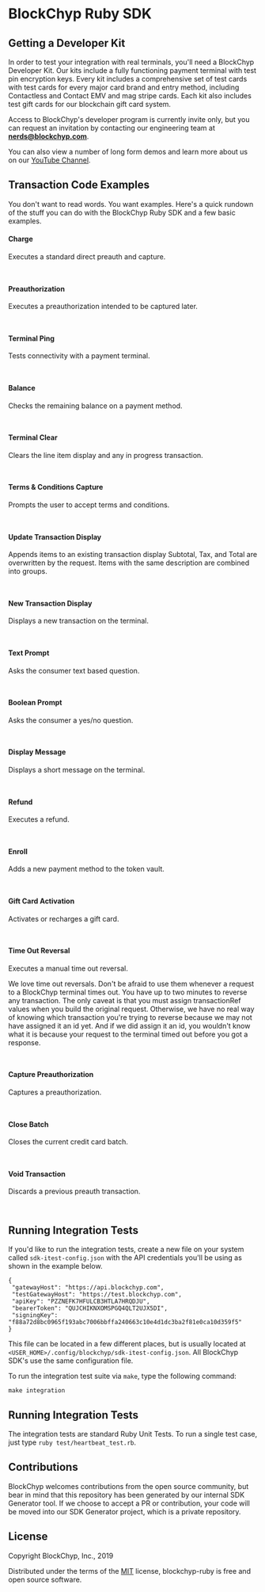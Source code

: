 # BlockChyp Ruby SDK


## Getting a Developer Kit

In order to test your integration with real terminals, you'll need a BlockChyp
Developer Kit.  Our kits include a fully functioning payment terminal with
test pin encryption keys.  Every kit includes a comprehensive set of test
cards with test cards for every major card brand and entry method, including
Contactless and Contact EMV and mag stripe cards.  Each kit also includes
test gift cards for our blockchain gift card system.

Access to BlockChyp's developer program is currently invite only, but you
can request an invitation by contacting our engineering team at **nerds@blockchyp.com**.

You can also view a number of long form demos and learn more about us on our [YouTube Channel](https://www.youtube.com/channel/UCE-iIVlJic_XArs_U65ZcJg).

## Transaction Code Examples

You don't want to read words. You want examples. Here's a quick rundown of the
stuff you can do with the BlockChyp Ruby SDK and a few basic examples.
#### Charge

Executes a standard direct preauth and capture.

```ruby



```
#### Preauthorization

Executes a preauthorization intended to be captured later.

```ruby



```
#### Terminal Ping

Tests connectivity with a payment terminal.

```ruby



```
#### Balance

Checks the remaining balance on a payment method.

```ruby



```
#### Terminal Clear

Clears the line item display and any in progress transaction.

```ruby



```
#### Terms & Conditions Capture

Prompts the user to accept terms and conditions.

```ruby



```
#### Update Transaction Display

Appends items to an existing transaction display Subtotal, Tax, and Total are
overwritten by the request. Items with the same description are combined into
groups.

```ruby



```
#### New Transaction Display

Displays a new transaction on the terminal.

```ruby



```
#### Text Prompt

Asks the consumer text based question.

```ruby



```
#### Boolean Prompt

Asks the consumer a yes/no question.

```ruby



```
#### Display Message

Displays a short message on the terminal.

```ruby



```
#### Refund

Executes a refund.

```ruby



```
#### Enroll

Adds a new payment method to the token vault.

```ruby



```
#### Gift Card Activation

Activates or recharges a gift card.

```ruby



```
#### Time Out Reversal

Executes a manual time out reversal.

We love time out reversals. Don't be afraid to use them whenever a request to a
BlockChyp terminal times out. You have up to two minutes to reverse any
transaction. The only caveat is that you must assign transactionRef values when
you build the original request. Otherwise, we have no real way of knowing which
transaction you're trying to reverse because we may not have assigned it an id
yet. And if we did assign it an id, you wouldn't know what it is because your
request to the terminal timed out before you got a response.

```ruby



```
#### Capture Preauthorization

Captures a preauthorization.

```ruby



```
#### Close Batch

Closes the current credit card batch.

```ruby



```
#### Void Transaction

Discards a previous preauth transaction.

```ruby



```
## Running Integration Tests

If you'd like to run the integration tests, create a new file on your system
called `sdk-itest-config.json` with the API credentials you'll be using as
shown in the example below.

```
{
 "gatewayHost": "https://api.blockchyp.com",
 "testGatewayHost": "https://test.blockchyp.com",
 "apiKey": "PZZNEFK7HFULCB3HTLA7HRQDJU",
 "bearerToken": "QUJCHIKNXOMSPGQ4QLT2UJX5DI",
 "signingKey": "f88a72d8bc0965f193abc7006bbffa240663c10e4d1dc3ba2f81e0ca10d359f5"
}
```

This file can be located in a few different places, but is usually located
at `<USER_HOME>/.config/blockchyp/sdk-itest-config.json`.  All BlockChyp SDK's
use the same configuration file.

To run the integration test suite via `make`, type the following command:

`make integration`


## Running Integration Tests

The integration tests are standard Ruby Unit Tests.  To run a single test case,
just type `ruby test/heartbeat_test.rb`.


## Contributions

BlockChyp welcomes contributions from the open source community, but bear in mind
that this repository has been generated by our internal SDK Generator tool.  If
we choose to accept a PR or contribution, your code will be moved into our SDK
Generator project, which is a private repository.

## License

Copyright BlockChyp, Inc., 2019

Distributed under the terms of the [MIT] license, blockchyp-ruby is free and open source software.

[MIT]: https://github.com/blockchyp/blockchyp-ruby/blob/master/LICENSE
